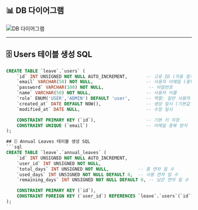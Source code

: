 ## 📊 DB 다이어그램

![DB 다이어그램](https://github.com/user-attachments/assets/eba48ee9-f06f-4d66-bff0-f42961406497)

---

## 🗄️ Users 테이블 생성 SQL

```sql
CREATE TABLE `leave`.`users` (
    `id` INT UNSIGNED NOT NULL AUTO_INCREMENT,       -- 고유 ID (자동 증가)
    `email` VARCHAR(50) NOT NULL,                    -- 사용자 이메일 (중복 불가)
    `password` VARCHAR(100) NOT NULL,                 -- 비밀번호
    `name` VARCHAR(50) NOT NULL,                     -- 사용자 이름
    `role` ENUM('USER','ADMIN') DEFAULT 'user',      -- 역할: 일반 사용자 / 관리자
    `created_at` DATE DEFAULT NOW(),                 -- 생성 일시 (기본값 현재시간)
    `modified_at` DATE NULL,                         -- 수정 일시

    CONSTRAINT PRIMARY KEY (`id`),                   -- 기본 키 지정
    CONSTRAINT UNIQUE (`email`)                      -- 이메일 중복 방지
);

## 🗄️ Annual Leaves 테이블 생성 SQL
```sql
CREATE TABLE `leave`.`annual_leaves` (
    `id` INT UNSIGNED NOT NULL AUTO_INCREMENT,
    `user_id` INT UNSIGNED NOT NULL,
    `total_days` INT UNSIGNED NOT NULL,           -- 총 연차 일 수
    `used_days` INT UNSIGNED NOT NULL DEFAULT 0,  -- 사용 연차 일 수
    `remaining_days` INT UNSIGNED NOT NULL DEFAULT 0, -- 남은 연차 일 수

    CONSTRAINT PRIMARY KEY (`id`),
    CONSTRAINT FOREIGN KEY (`user_id`) REFERENCES `leave`.`users`(`id`)
);


